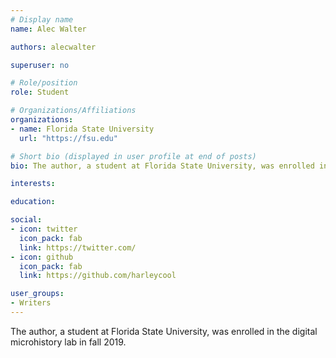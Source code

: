 ```yaml
---
# Display name
name: Alec Walter

authors: alecwalter

superuser: no

# Role/position
role: Student

# Organizations/Affiliations
organizations:
- name: Florida State University
  url: "https://fsu.edu"

# Short bio (displayed in user profile at end of posts)
bio: The author, a student at Florida State University, was enrolled in the digital microhistory lab in fall 2019.

interests:

education:

social:
- icon: twitter
  icon_pack: fab
  link: https://twitter.com/
- icon: github
  icon_pack: fab
  link: https://github.com/harleycool

user_groups:
- Writers
---
```

The author, a student at Florida State University, was enrolled in the digital microhistory lab in fall 2019.
